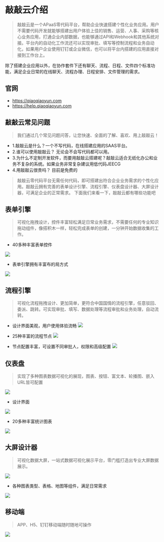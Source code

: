 # 敲敲云介绍


>  敲敲云是一个APaaS零代码平台，帮助企业快速搭建个性化业务应用。用户不需要代码开发就能够搭建出用户体验上佳的销售、运营、人事、采购等核心业务应用，打通企业内部数据，也能够通过API和Webhook和其他系统对接。平台内的自动化工作流还可以实现审批、填写等控制流程和业务自动化，如果用户企业使用钉钉或企业微信，也可以将平台内搭建的应用直接对接到工作台上。




除了搭建企业应用以外，在协作套件下还有聊天、流程、日程、文件四个标准功能，满足企业日常的在线聊天、流程办理、日程安排、文件管理的需求。



## 官网

- https://qiaoqiaoyun.com
- https://help.qiaoqiaoyun.com









## 敲敲云常见问题


> 我们通过几个常见问题问答，让您快速、全面的了解、喜欢、用上敲敲云！
* 1.敲敲云是什么？一个不写代码，在线搭建应用的SAAS平台。
* 2.谁可以使用敲敲云？ 无论会不会写代码都可以用。
* 3.为什么不定制开发软件，而要用敲敲云搭建呢？敲敲云适合无纸化办公和业务不复杂的系统。如果业务非常复杂建议用低代码JEECG
* 4.用敲敲云很贵吗？ 目前是免费的



> 敲敲云零代码平台无需任何代码，即可搭建出符合企业业务需求的个性化应用。敲敲云拥有完善的表单设计引擎、流程引擎、仪表盘设计器、大屏设计器，可满足企业的正常需求。
> 下面我们来看一下，敲敲云都有哪些功能吧

## 表单引擎
> 可视化拖拽设计，控件丰富轻松满足日常业务需求，不需要任何的专业知识拖动组件，像搭积木一样，轻松完成表单的创建，一分钟开始数据收集的工作。

- 40多种丰富表单控件

![](https://oscimg.oschina.net/oscnet/up-655d3f41e89000fecb55693b64ea155596a.png)

- 表单引擎拥有丰富布的局方式 

![](https://oscimg.oschina.net/oscnet/up-60ed5b69aa79649bd46682e00d3f3faac36.png)


## 流程引擎
> 可视化流程拖拽设计、更加简单，更符合中国国情的流程引擎，任意驳回、委派、跳转。可实现审批、填写、数据处理等流程审批和业务处理，自动流转。

- 设计界面美观，用户使用体验流畅
![](https://oscimg.oschina.net/oscnet/up-a867e27f5463bc79a273846be957770fac8.png)

- 25种丰富的流程节点
![](https://oscimg.oschina.net/oscnet/up-8068a15d1c0e07dd6982cbacda66bcdc1be.png)

- 节点配置丰富，可设置不同审批人，权限和高级配置
![](https://oscimg.oschina.net/oscnet/up-5d6f0aa7275eba273a2777218cf3625385f.png)

## 仪表盘
> 实现了多种图表数据可视化的展现，图表、按钮、富文本、轮播图、嵌入URL皆可配置

![](https://oscimg.oschina.net/oscnet/up-9f3d63eb704abbfef09f5b5f933fa8e2ee7.png)

- 设计界面

![](https://oscimg.oschina.net/oscnet/up-c10284fe6a2c4cb48b6b173cd77d9ac211e.png)

- 20多种丰富统计图表

![](https://oscimg.oschina.net/oscnet/up-68874cda64df7e92f192c7018745f2aa1c4.png)

## 大屏设计器
> 可视化数据大屏，一站式数据可视化展示平台，零门槛打造出专业大屏数据展示。

![](https://oscimg.oschina.net/oscnet/up-89ff108362b97e2fb27f0d39c7f52b5e4d6.png)

- 各种图表类型、表格、地图等组件，满足日常需求

![](https://oscimg.oschina.net/oscnet/up-6504fc16d2d577c18418c6cc2fec488bdaf.png)

## 移动端
> APP、H5、钉钉移动端随时随地可操作

![](https://oscimg.oschina.net/oscnet/up-68eb5541d5f0d9906c059f32851e877fe6e.png)
